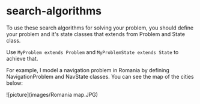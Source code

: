 # search-algorithms
To use these search algorithms for solving your problem, you should define your problem and it's state classes that extends from Problem and State class.

Use `MyProblem extends Problem` and `MyProblemState extends State` to achieve that.

For example, I model a navigation problem in Romania by defining NavigationProblem and NavState classes. You can see the map of the cities below:

![picture](images/Romania map.JPG)
  